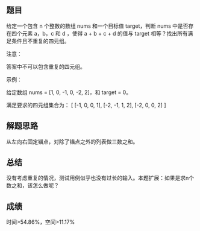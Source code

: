 ## 题目
给定一个包含 n 个整数的数组 nums 和一个目标值 target，判断 nums 中是否存在四个元素 a，b，c 和 d ，使得 a + b + c + d 的值与 target 相等？找出所有满足条件且不重复的四元组。

注意：

答案中不可以包含重复的四元组。

示例：

给定数组 nums = [1, 0, -1, 0, -2, 2]，和 target = 0。

满足要求的四元组集合为：
[
  [-1,  0, 0, 1],
  [-2, -1, 1, 2],
  [-2,  0, 0, 2]
]

## 解题思路
从左向右固定锚点，对除了锚点之外的列表做三数之和。

## 总结
没有考虑重复的情况，测试用例似乎也没有过长的输入。本题扩展：如果是求n个数之和，该怎么做呢？

## 成绩
时间>54.86%，空间>11.17%
